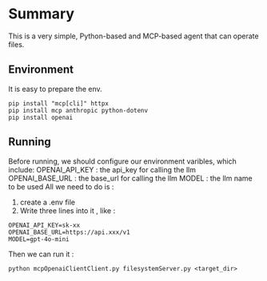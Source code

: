# Summary 
This is a very simple, Python-based and MCP-based agent that can operate files.

## Environment
It is easy to prepare the env.
```
pip install "mcp[cli]" httpx
pip install mcp anthropic python-dotenv
pip install openai
```

## Running
Before running, we should configure our environment varibles, which include:
OPENAI_API_KEY  : the api_key for calling the llm 
OPENAI_BASE_URL : the base_url for calling the llm
MODEL           : the llm name to be used
All we need to do is :
1. create a .env file
2. Write three lines into it , like :
```
OPENAI_API_KEY=sk-xx
OPENAI_BASE_URL=https://api.xxx/v1
MODEL=gpt-4o-mini
```
Then we can run it :
```
python mcpOpenaiClientClient.py filesystemServer.py <target_dir>
```
